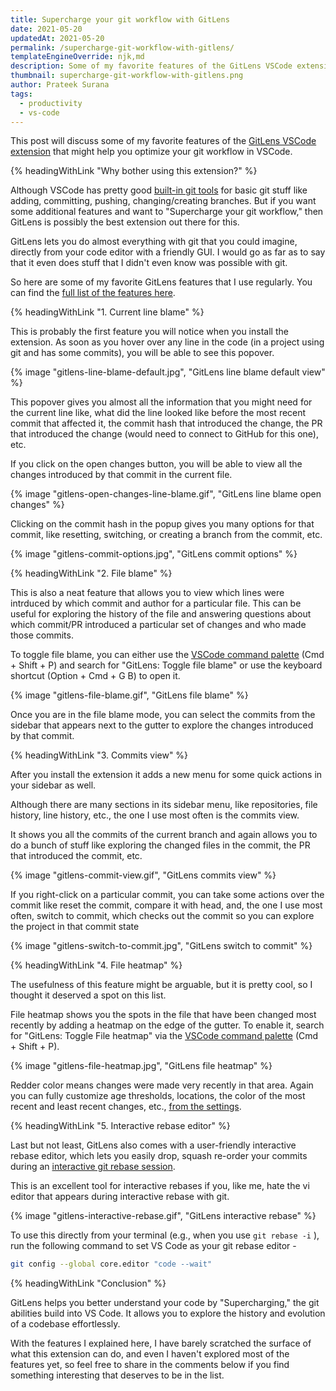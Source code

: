 ```yaml
---
title: Supercharge your git workflow with GitLens
date: 2021-05-20
updatedAt: 2021-05-20
permalink: /supercharge-git-workflow-with-gitlens/
templateEngineOverride: njk,md
description: Some of my favorite features of the GitLens VSCode extension that can help you optimize your git workflow in VSCode.
thumbnail: supercharge-git-workflow-with-gitlens.png
author: Prateek Surana
tags:
  - productivity
  - vs-code
---
```

This post will discuss some of my favorite features of the [GitLens VSCode extension](https://marketplace.visualstudio.com/items?itemName=eamodio.gitlens) that might help you optimize your git workflow in VSCode.




{% headingWithLink "Why bother using this extension?" %}

Although VSCode has pretty good [built-in git tools](https://code.visualstudio.com/docs/editor/versioncontrol) for basic git stuff like adding, committing, pushing, changing/creating branches. But if you want some additional features and want to "Supercharge your git workflow," then GitLens is possibly the best extension out there for this.

GitLens lets you do almost everything with git that you could imagine, directly from your code editor with a friendly GUI. I would go as far as to say that it even does stuff that I didn't even know was possible with git.

So here are some of my favorite GitLens features that I use regularly. You can find the [full list of the features here](https://gitlens.amod.io/#features).




{% headingWithLink "1. Current line blame" %}

This is probably the first feature you will notice when you install the extension. As soon as you hover over any line in the code (in a project using git and has some commits), you will be able to see this popover.

{% image "gitlens-line-blame-default.jpg", "GitLens line blame default view" %}

This popover gives you almost all the information that you might need for the current line like, what did the line looked like before the most recent commit that affected it, the commit hash that introduced the change, the PR that introduced the change (would need to connect to GitHub for this one), etc.

If you click on the open changes button, you will be able to view all the changes introduced by that commit in the current file.

{% image "gitlens-open-changes-line-blame.gif", "GitLens line blame open changes" %}

Clicking on the commit hash in the popup gives you many options for that commit, like resetting, switching, or creating a branch from the commit, etc.

{% image "gitlens-commit-options.jpg", "GitLens commit options" %}





{% headingWithLink "2. File blame" %}

This is also a neat feature that allows you to view which lines were intrduced by which commit and author for a particular file. This can be useful for exploring the history of the file and answering questions about which commit/PR introduced a particular set of changes and who made those commits.

To toggle file blame, you can either use the [VSCode command palette](https://code.visualstudio.com/docs/getstarted/userinterface#_command-palette) (Cmd + Shift + P) and search for "GitLens: Toggle file blame" or use the keyboard shortcut (Option + Cmd + G  B) to open it.

{% image "gitlens-file-blame.gif", "GitLens file blame" %}

Once you are in the file blame mode, you can select the commits from the sidebar that appears next to the gutter to explore the changes introduced by that commit.





{% headingWithLink "3. Commits view" %}

After you install the extension it adds a new menu for some quick actions in your sidebar as well.

Although there are many sections in its sidebar menu, like repositories, file history, line history, etc., the one I use most often is the commits view.

It shows you all the commits of the current branch and again allows you to do a bunch of stuff like exploring the changed files in the commit, the PR that introduced the commit, etc.

{% image "gitlens-commit-view.gif", "GitLens commits view" %}

If you right-click on a particular commit, you can take some actions over the commit like reset the commit, compare it with head, and, the one I use most often, switch to commit, which checks out the commit so you can explore the project in that commit state

{% image "gitlens-switch-to-commit.jpg", "GitLens switch to commit" %}





{% headingWithLink "4. File heatmap" %}

The usefulness of this feature might be arguable, but it is pretty cool, so I thought it deserved a spot on this list.

File heatmap shows you the spots in the file that have been changed most recently by adding a heatmap on the edge of the gutter. To enable it, search for "GitLens: Toggle File heatmap" via the  [VSCode command palette](https://code.visualstudio.com/docs/getstarted/userinterface#_command-palette) (Cmd + Shift + P).

{% image "gitlens-file-heatmap.jpg", "GitLens file heatmap" %}

Redder color means changes were made very recently in that area. Again you can fully customize age thresholds, locations, the color of the most recent and least recent changes, etc., [from the settings](https://github.com/eamodio/vscode-gitlens#gutter-heatmap-settings-).





{% headingWithLink "5. Interactive rebase editor" %}

Last but not least, GitLens also comes with a user-friendly interactive rebase editor, which lets you easily drop, squash re-order your commits during an [interactive git rebase session](https://git-scm.com/book/en/v2/Git-Tools-Rewriting-History).

This is an excellent tool for interactive rebases if you, like me, hate the vi editor that appears during interactive rebase with git.

{% image "gitlens-interactive-rebase.gif", "GitLens interactive rebase" %}

To use this directly from your terminal (e.g., when you use `git rebase -i` ), run the following command to set VS Code as your git rebase editor - 

```bash
git config --global core.editor "code --wait"
```




{% headingWithLink "Conclusion" %}

GitLens helps you better understand your code by "Supercharging," the git abilities build into VS Code. It allows you to explore the history and evolution of a codebase effortlessly.

With the features I explained here, I have barely scratched the surface of what this extension can do, and even I haven't explored most of the features yet, so feel free to share in the comments below if you find something interesting that deserves to be in the list.